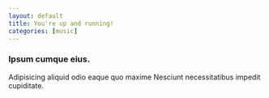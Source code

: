```yaml
---
layout: default
title: You're up and running!
categories: [music]
---
```


<h3 class="title is-3">Ipsum cumque eius.</h3>
      <p class="content is-medium has-text-justify">
        Adipisicing aliquid odio eaque quo maxime Nesciunt necessitatibus impedit cupiditate.
      </p>
